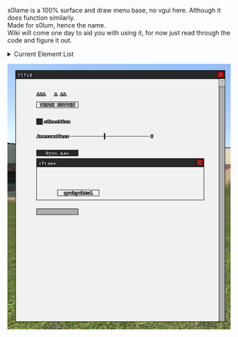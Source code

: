 s0lame is a 100% surface and draw menu base, no vgui here. Although it does function similarly.\
Made for s0lum, hence the name.\
Wiki will come one day to aid you with using it, for now just read through the code and figure it out.

<details>
<summary>Current Element List</summary>
  
- sPanel
- sLabel
- sButton
- sFrame
- sCheckBox
- sSlider
- sLabelSlider
- sDropDown
- sScrollBar
- sTextBox

</details>

![Demo](images/demo.png)
